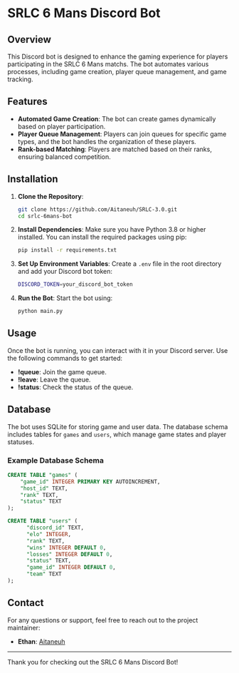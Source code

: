 # SRLC 6 Mans Discord Bot

## Overview

This Discord bot is designed to enhance the gaming experience for players participating in the SRLC 6 Mans matchs. The bot automates various processes, including game creation, player queue management, and game tracking.

## Features

- **Automated Game Creation**: The bot can create games dynamically based on player participation.
- **Player Queue Management**: Players can join queues for specific game types, and the bot handles the organization of these players.
- **Rank-based Matching**: Players are matched based on their ranks, ensuring balanced competition.

## Installation

1. **Clone the Repository**:
   ```bash
   git clone https://github.com/Aitaneuh/SRLC-3.0.git
   cd srlc-6mans-bot
   ```

2. **Install Dependencies**:
   Make sure you have Python 3.8 or higher installed. You can install the required packages using pip:
   ```bash
   pip install -r requirements.txt
   ```

3. **Set Up Environment Variables**:
   Create a `.env` file in the root directory and add your Discord bot token:
   ```bash
   DISCORD_TOKEN=your_discord_bot_token
   ```

4. **Run the Bot**:
   Start the bot using:
   ```bash
   python main.py
   ```

## Usage

Once the bot is running, you can interact with it in your Discord server. Use the following commands to get started:

- **!queue**: Join the game queue.
- **!leave**: Leave the queue.
- **!status**: Check the status of the queue.

## Database

The bot uses SQLite for storing game and user data. The database schema includes tables for `games` and `users`, which manage game states and player statuses.

### Example Database Schema

```sql
CREATE TABLE "games" (
    "game_id" INTEGER PRIMARY KEY AUTOINCREMENT,
    "host_id" TEXT,
    "rank" TEXT,
    "status" TEXT
);

CREATE TABLE "users" (
      "discord_id" TEXT, 
      "elo" INTEGER, 
      "rank" TEXT, 
      "wins" INTEGER DEFAULT 0, 
      "losses" INTEGER DEFAULT 0, 
      "status" TEXT, 
      "game_id" INTEGER DEFAULT 0, 
      "team" TEXT
);
```

## Contact

For any questions or support, feel free to reach out to the project maintainer:
- **Ethan**: [Aitaneuh](https://discordapp.com/users/677579030966304769)

---

Thank you for checking out the SRLC 6 Mans Discord Bot!
